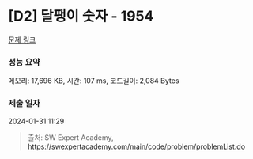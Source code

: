 # [D2] 달팽이 숫자 - 1954 

[문제 링크](https://swexpertacademy.com/main/code/problem/problemDetail.do?contestProbId=AV5PobmqAPoDFAUq) 

### 성능 요약

메모리: 17,696 KB, 시간: 107 ms, 코드길이: 2,084 Bytes

### 제출 일자

2024-01-31 11:29



> 출처: SW Expert Academy, https://swexpertacademy.com/main/code/problem/problemList.do